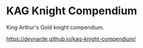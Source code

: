# KAG Knight Compendium

King Arthur's Gold knight compendium.

https://deynarde.github.io/kag-knight-compendium/

